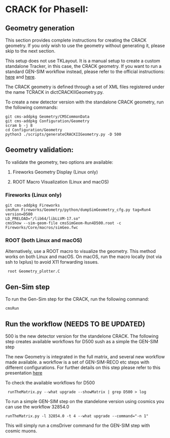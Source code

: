 # CRACK for PhaseII:

## Geometry generation

This section provides complete instructions for creating the CRACK geometry.
If you only wish to use the geometry without generating it, please skip to the next section.

This setup does not use TKLayout. It is a manual setup to create a custom standalone Tracker, in this case, the CRACK geometry.
If you want to run a standard GEN-SIM workflow instead, please refer to the official instructions:
[here](https://github.com/cms-sw/cmssw/tree/master/Configuration/Geometry) and [here](https://github.com/cms-sw/cmssw/tree/master/Configuration/PyReleaseValidation).

The CRACK geometry is defined through a set of XML files registered under the name TCRACK in dictCRACKIIGeometry.py.

To create a new detector version with the standalone CRACK geometry, run the following commands:

```
git cms-addpkg Geometry/CMSCommonData
git cms-addpkg Configuration/Geometry
scram b -j 8
cd Configuration/Geometry
python3 ./scripts/generateCRACKIIGeometry.py -D 500
```
## Geometry validation:

To validate the geometry, two options are available:

1. Fireworks Geometry Display (Linux only)

2. ROOT Macro Visualization (Linux and macOS)

### Fireworks (Linux only)

```
git cms-addpkg Fireworks
cmsRun Fireworks/Geometry/python/dumpSimGeometry_cfg.py tag=Run4 version=D500
LD_PRELOAD="/lib64/libLLVM-17.so"
cmsShow --sim-geom-file cmsSimGeom-Run4D500.root -c Fireworks/Core/macros/simGeo.fwc
```

### ROOT (both Linux and macOS)
Alternatively, use a ROOT macro to visualize the geometry. This method works on both Linux and macOS. On macOS, run the macro locally (not via ssh to lxplus) to avoid X11 forwarding issues.

```
 root Geometry_plotter.C
```

## Gen-Sim step 

To run the Gen-Sim step for the CRACK, run the following command: 
```
cmsRun
```



## Run the workflow  (NEEDS TO BE UPDATED)
500 is the new detector version for the standelone CRACK. The following step creates available workflows for D500 sush as a simple the GEN-SIM step

The new Geometry is integrated in the full matrix, and several new workflow made available. a workflow is a set of GEN-SIM-RECO etc steps with different configurations. For further details on this step please refer to this presentation [here](https://indico.cern.ch/event/1296370/contributions/5449497/attachments/2664526/4616810/TkGeom_handover_AdeWit.pdf)

To check the available workflows for D500 

```
 runTheMatrix.py --what upgrade --showMatrix | grep D500 > log
```

To run a simple GEN-SIM step on the standelone version using cosmics you can use the workflow 32854.0 

```
runTheMatrix.py -l 32854.0 -t 4 --what upgrade --command="-n 1"

```
This will simply run a cmsDriver command for the GEN-SIM step with cosmic muons. 


